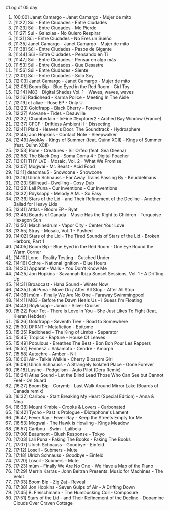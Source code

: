#Log of 05 day

1. [00:00] Janet Camargo - Janet Camargo - Mujer de mito
1. [11:22] Súi - Entre Ciudades - Entre Ciudades
1. [11:23] Súi - Entre Ciudades - Me Pierdo
1. [11:27] Sui - Galaxias - No Quiero Respirar
1. [11:31] Súi - Entre Ciudades - No Eres un Sueño
1. [11:35] Janet Camargo - Janet Camargo - Mujer de mito
1. [11:38] Súi - Entre Ciudades - Pasos de Gigante
1. [11:44] Súi - Entre Ciudades - Pensando en Ti
1. [11:47] Súi - Entre Ciudades - Pensar en algo más
1. [11:53] Súi - Entre Ciudades - Que Desastre
1. [11:56] Súi - Entre Ciudades - Siente
1. [12:01] Súi - Entre Ciudades - Solo Soy
1. [12:03] Janet Camargo - Janet Camargo - Mujer de mito
1. [12:08] Boom Bip - Blue Eyed in the Red Room - Girl Toy
1. [12:14] M83 - Digital Shades Vol. 1 - Waves, waves, waves
1. [12:16] Radiohead - Karma Police - Meeting In The Aisle
1. [12:19] et aliae - Rose EP - Only U
1. [12:23] Goldfrapp - Black Cherry - Forever
1. [12:27] Arovane - Tides - Deauville
1. [12:32] Chamberlain - InFiné #Explorer2 - Arched Bay Window (France)
1. [12:37] CFCF - Driftless Ambient II - Dissecting
1. [12:41] Plaid - Heaven's Door: The Soundtrack - Hydrosphere
1. [12:45] Jon Hopkins - Contact Note - Sleepwalker
1. [12:49] AyokAy - Kings of Summer (feat. Quinn XCII) - Kings of Summer (feat. Quinn XCII)
1. [12:53] Rone - Creatures - Sir Orfeo (feat. Sea Oleena)
1. [12:58] The Black Dog - Soma Coma 4 - Digital Poacher
1. [13:01] THY LVE - Mosaic, Vol. 2 - What We Promise
1. [13:07] Mogwai - Mr. Beast - Acid Food
1. [13:11] deadmau5 - Snowcone - Snowcone
1. [13:16] Ulrich Schnauss - Far Away Trains Passing By - Knuddelmaus
1. [13:23] Stillhead - Dwelling - Cosy Dub
1. [13:28] Lali Puna - Our Inventions - Our Inventions
1. [13:32] Röyksopp - Melody A.M. - So Easy
1. [13:36] Stars of the Lid - and Their Refinement of the Decline - Another Ballad for Heavy Lids
1. [13:41] Attlas - Bloom EP - Ryat
1. [13:45] Boards of Canada - Music Has the Right to Children - Turquoise Hexagon Sun
1. [13:50] Machinedrum - Vapor City - Center Your Love
1. [13:55] Stray - Mosaic, Vol. 1 - Pushed
1. [14:02] Stars of the Lid - The Tired Sounds of Stars of the Lid - Broken Harbors, Part 1
1. [14:05] Boom Bip - Blue Eyed in the Red Room - One Eye Round the Warm Corner
1. [14:10] Lone - Reality Testing - Cutched Under
1. [14:16] Ochre - National Ignition - Blue Hours
1. [14:20] Apparat - Walls - You Don't Know Me
1. [14:25] Jon Hopkins - Savannah Ibiza Sunset Sessions, Vol. 1 - A Drifting Up
1. [14:31] Broadcast - Haha Sound - Winter Now
1. [14:35] Lali Puna - Move On / After All Stop - After All Stop
1. [14:38] múm - Finally We Are No One - Faraway Swimmingpool
1. [14:41] M83 - Before the Dawn Heals Us - I Guess I'm Floating
1. [14:43] Röyksopp - Junior - Silver Cruiser
1. [15:22] Four Tet - There Is Love in You - She Just Likes To Fight (feat. Kieran Hebden)
1. [15:26] Goldfrapp - Seventh Tree - Road to Somewhere
1. [15:30] DFRNT - Metafiction - Epitome
1. [15:35] Radiohead - The King of Limbs - Separator
1. [15:45] Tropics - Rapture - House Of Leaves
1. [15:49] Populous - Breathes The Best - Bon Bon Pour Les Rappers
1. [15:52] Fennesz + Sakamoto - Cendre - Amorph
1. [15:58] Autechre - Amber - Nil
1. [16:06] Air - Talkie Walkie - Cherry Blossom Girl
1. [16:09] Ulrich Schnauss - A Strangely Isolated Place - Gone Forever
1. [16:18] Lusine - Podgelism - Auto Pilot (Deru Remix)
1. [16:24] Atlas Sound - Let the Blind Lead Those Who Can See but Cannot Feel - On Guard
1. [16:27] Boom Bip - Corymb - Last Walk Around Mirror Lake (Boards of Canada remix)
1. [16:32] Caribou - Start Breaking My Heart (Special Edition) - Anna & Nina
1. [16:38] Mount Kimbie - Crooks & Lovers - Carbonated
1. [16:42] Tycho - Past Is Prologue - Dictaphone's Lament
1. [16:47] Fever Ray - Fever Ray - Keep the Streets Empty for Me
1. [16:53] Mogwai - The Hawk is Howling - Kings Meadow
1. [16:57] Caribou - Swim - Lalibela
1. [17:00] Beaumont - Blush Response - Tokyo
1. [17:03] Lali Puna - Faking The Books - Faking The Books
1. [17:07] Ulrich Schnauss - Goodbye - Einfeld
1. [17:12] Loscil - Submers - Mute
1. [17:18] Ulrich Schnauss - Goodbye - Einfeld
1. [17:20] Loscil - Submers - Mute
1. [17:23] múm - Finally We Are No One - We Have a Map of the Piano
1. [17:29] Merrin Karras - John Beltran Presents: Music for Machines - The Veldt
1. [17:33] Boom Bip - Zig Zaj - Reveal
1. [17:38] Jon Hopkins - Seven Gulps of Air - A Drifting Down
1. [17:45] B. Fleischmann - The Humbucking Coil - Composure
1. [17:51] Stars of the Lid - and Their Refinement of the Decline - Dopamine Clouds Over Craven Cottage
